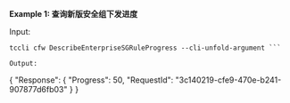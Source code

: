 **Example 1: 查询新版安全组下发进度**



Input: 

```
tccli cfw DescribeEnterpriseSGRuleProgress --cli-unfold-argument ```

Output: 
```
{
    "Response": {
        "Progress": 50,
        "RequestId": "3c140219-cfe9-470e-b241-907877d6fb03"
    }
}
```

